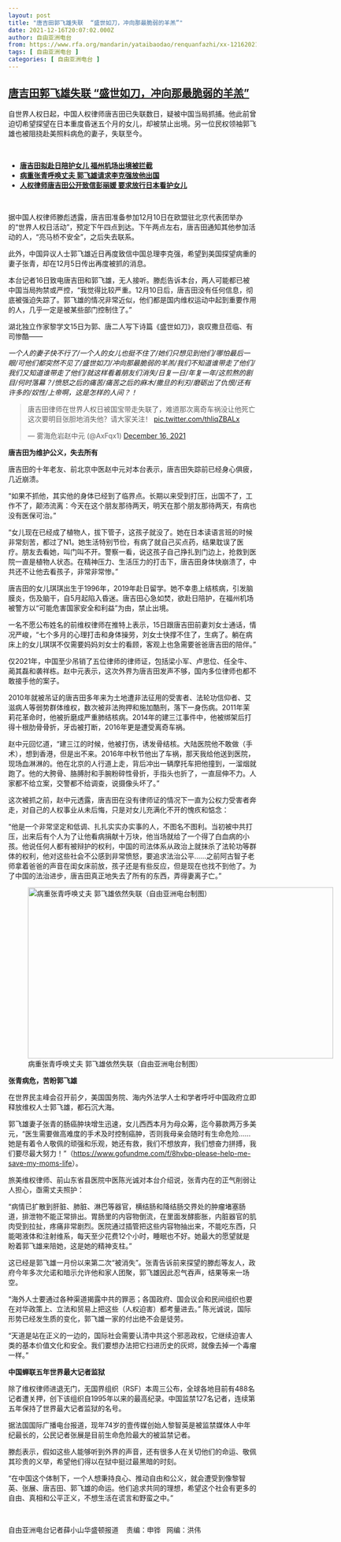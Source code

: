 ```yaml
---
layout: post
title: "唐吉田郭飞雄失联  “盛世如刀，冲向那最脆弱的羊羔”"
date: 2021-12-16T20:07:02.000Z
author: 自由亚洲电台
from: https://www.rfa.org/mandarin/yataibaodao/renquanfazhi/xx-12162021144457.html
tags: [ 自由亚洲电台 ]
categories: [ 自由亚洲电台 ]
---
```

<!--1639685222000-->
[唐吉田郭飞雄失联  “盛世如刀，冲向那最脆弱的羊羔”](https://www.rfa.org/mandarin/yataibaodao/renquanfazhi/xx-12162021144457.html)
------

<div>
<p></p><p>自世界人权日起，中国人权律师唐吉田已失联数日，疑被中国当局抓捕。他此前曾迫切希望探望在日本重度昏迷五个月的女儿，却被禁止出境。另一位民权领袖郭飞雄也被阻挠赴美照料病危的妻子，失联至今。</p><p><br/></p><ul><li><a href="https://www.rfa.org/mandarin/yataibaodao/renquanfazhi/ql1-06022021061511.html"><strong>唐吉田拟赴日陪护女儿 福州机场出境被拦截</strong></a></li><li><strong><a href="https://www.rfa.org/mandarin/yataibaodao/renquanfazhi/wy-11292021095205.html">病重张青呼唤丈夫 郭飞雄请求李克强放他出国</a></strong></li><li><strong><a href="https://www.rfa.org/mandarin/Xinwen/9-06092021140213.html">人权律师唐吉田公开致信彭丽媛 要求放行日本看护女儿</a></strong></li></ul><p><br/></p><p>据中国人权律师滕彪透露，唐吉田<span>准备参加</span>12<span>月</span>10<span>日在欧盟驻北京代表团举办的“世界人权日</span><span>活动”，预定下午四点到达。下午两点左右，唐吉田通知其他参加活动的人，“亮马桥不安全”，之后失去联系。</span></p><p>此外，中国异议人士郭飞雄近日再度致信中国总理李克强，希望到美国探望病重的妻子张青，却在12<span>月</span>5<span>日传出再度被抓的消息</span>。</p><p>本台记者16日<span>致电唐吉田和郭飞雄，无人接听。滕彪告诉本台，两人可能都已被中国当局拘禁或严控，“我觉得比较严重。</span>12<span>月</span>10日<span>后，唐吉田没有任何信息，彻底被强迫失踪了。郭飞雄的情况非常近似，他们都是国内维权运动中起到重要作用的人，几乎一定是被某些部门控制住了。”</span></p><p>湖北独立作家黎学文15日<span>为郭、唐二人写下诗篇《盛世如刀》，哀叹撒旦莅临</span>、有司惨酷——</p><p><em>一个人的妻子快不行了</em><em>/<span>一个人的女儿也挺不住了</span>/<span>她们只想见到他们</span>/<span>哪怕最后一眼</span>/<span>可他们都突然不见了</span>/<span>盛世如刀</span>/<span>冲向那最脆弱的羊羔</span>/<span>我们不知道谁带走了他们</span>/<span>我们又知道谁带走了他们</span>/<span>就这样看着朋友们消失</span>/<span>日复一日</span>/<span>年复一年</span>/<span>这煎熬的剧目</span>/<span>何时落幕？</span>/<span>愤怒之后的痛苦</span>/<span>痛苦之后的麻木</span>/<span>撒旦的利刃</span>/<span>磨砺出了仇恨</span>/<span>还有许多的</span>/<span>奴性</span>/<span>上帝啊，这是怎样的人间？！</span></em></p><blockquote class="twitter-tweet"><p dir="ltr" lang="zh">唐吉田律师在世界人权日被国宝带走失联了，难道那次离奇车祸没让他死亡这次要明目张胆地消失他？请大家关注！ <a href="https://t.co/thliqZBALx">pic.twitter.com/thliqZBALx</a></p>— 雾海危岩赵中元 (@AxFqx1) <a href="https://twitter.com/AxFqx1/status/1471330898931036161?ref_src=twsrc%5Etfw">December 16, 2021</a></blockquote><p></p><p><strong>唐吉田为维护公义，失去所有</strong></p><p>唐吉田的十年老友、前北京中医赵中元对本台表示，唐吉田失踪前已经身心俱疲，几近崩溃。</p><p>“如果不抓他，其实他的身体已经到了临界点。长期以来受到打压，出国不了，工作不了，颠沛流离：今天在这个朋友那待两天，明天在那个朋友那待两天，有病也没有医保可治。”</p><p>“女儿现在已经成了植物人，拔下管子，这孩子就没了。她在日本读语言班的时候非常刻苦，都过了N1<span>。她生活特别节俭，有病了就自己买点药，结果耽误了医疗。朋友去看她，叫门叫不开。警察一看，说这孩子自己挣扎到门边上，抢救到医院一直是植物人状态。在精神压力、生活压力的打击下，唐吉田身体快崩溃了，中共还不让他去看孩子，非常非常惨。”</span></p><p>唐吉田<span>的女儿琪琪出生于</span>1996<span>年，</span>2019<span>年赴日留学。她不幸患上结核病，引发脑膜炎，伤及脑干，自</span>5<span>月起陷入昏迷。</span>唐吉田<span>心急如焚，欲赴日陪护，在福州机场被警方以“可能危害国家安全和利益”为由，禁止出境</span>。</p><p>一名不愿公布姓名的前维权律师在推特上表示，15<span>日跟唐吉田前妻刘女士通话，情况严峻，“七</span><span>个多月的心理打击和身体操劳，刘女士快撑不住了，生病了。躺在病床上的女儿琪琪不仅需要妈妈刘女士的看顾，客观上也急需要爸爸唐吉田的陪伴。”</span></p><p>仅2021<span>年，中国至少吊销了五位律师的律师证，包括梁小军、卢思位、任全牛、蔺其磊和袭祥栋。</span>赵中元表示，这次外界为唐吉田发声不够，国内多位律师也都不敢接手他的案子。</p><p>2010<span>年就被吊证的唐吉田多年来为土地遭非法征用的受害者、法轮功信仰者、艾滋病人等弱势群体维权，数次被非法拘押和施加酷刑，落下一身伤病。</span>2011<span>年茉莉花革命时，他被折磨成严重肺结核病</span>。2014<span>年的建三江事件中，他被绑架后打得十根肋骨骨折，牙齿被打断，</span>2016<span>年更是遭受离奇车祸。</span></p><p>赵中元回忆道，“建三江的时候，他被打伤，诱发骨结核。大陆医院他不敢做（手术），想到香港，但是出不来。2016<span>年中秋节他出了车祸，那天我给他送到医院，现场血淋淋的。他在北京的人行道上走，背后冲出一辆摩托车把他撞到，一溜烟就跑了。他的大胯骨、胳膊肘和手腕粉碎性骨折，手指头也折了，一直屈伸不力。人家都不给立案，交警都不给调查，说摄像头坏了。”</span></p><p>这次被抓之前，赵中元透露，唐吉田在没有律师证的情况下一直为公权力受害者奔走，对自己的人权事业从未后悔，只是对女儿充满化不开的愧疚和惦念：</p><p>“他是一个非常坚定和低调、扎扎实实办实事的人，不图名不图利。当初被中共打压，出来后有个人为了让他看病捐献十万块，他当场就给了一个得了白血病的小孩。他说任何人都有被辩护的权利，中国的司法体系从政治上就抹杀了法轮功等群体的权利，他对这些社会不公感到非常愤怒，要追求法治公平……之前阿古智子老师拿着爸爸的声音在闺女床前放，孩子还是有些反应，但是现在也找不到他了。为了中国的法治进步，唐吉田真正地失去了所有的东西，弄得妻离子亡。”</p><p><figure class="image-richtext image-inline captioned" style="width:620px;"><img alt="病重张青呼唤丈夫  郭飞雄依然失联（自由亚洲电台制图）" height="348" src="https://www.rfa.org/mandarin/yataibaodao/renquanfazhi/xx-12162021144457.html/xx1216a.jpg/@@images/0836c625-353b-49f0-b303-16ca38aee631.jpeg" title="xx1216a.jpg" width="620"/><figcaption class="image-caption">病重张青呼唤丈夫  郭飞雄依然失联（自由亚洲电台制图）</figcaption><small></small></figure></p><p><strong>张青病危，苦盼郭飞雄</strong></p><p>在世界民主峰会召开前夕，美国国务院、海内外法学人士和学者呼吁中国政府立即释放维权人士郭飞雄，都石沉大海。</p><p>郭飞雄妻子张青的肠癌肿块增生迅速，女儿西西本月为母众筹，迄今募款两万多美元，“医生需要做高难度的手术及时控制癌肿，否则我母亲会随时有生命危险……她是有着令人敬佩的顽强和乐观，她还有救，我们不想放弃，我们想奋力拼搏，我们要尽最大努力！”（<a href="https://www.gofundme.com/f/8hvbp-please-help-me-save-my-moms-life">https://www.gofundme.com/f/8hvbp-please-help-me-save-my-moms-life</a><span>）。</span></p><p>旅美维权律师、前山东省县医院中医陈光诚对本台介绍说，张青内在的正气削弱让人担心，亟需丈夫照护：</p><p>“病情已扩散到肝脏、肺脏、淋巴等器官，横结肠和降结肠交界处的肿瘤堵塞肠道，排泄物不能正常排出。胃肠里的内容物倒流，在里面发酵膨胀，内脏器官的肌肉受到拉扯，疼痛非常剧烈。医院通过插管把这些内容物抽出来，不能吃东西，只能喝液体和注射维系，每天至少花费12<span>个小时，睡眠也不好。她最大的愿望就是盼着郭飞雄来陪她，这是她的精神支柱。”</span></p><p>这已经是郭飞雄一月份以来第二次“被消失”。张青告诉前来探望的滕彪等友人，政府今年多次允诺和暗示允许他和家人团聚，郭飞雄因此忍气吞声，结果等来一场空。</p><p>“海外人士要通过各种渠道揭露中共的罪恶；各国政府、国会议会和民间组织也要在对华政策上、立法和贸易上把这些（人权迫害）都考量进去。” 陈光诚说，国际形势已经发生质的变化，郭飞雄一家的付出绝不会是徒劳。</p><p>“天道是站在正义的一边的，国际社会需要认清中共这个邪恶政权，它继续迫害人类的基本价值文化和安全。我们要想办法把它扫进历史的灰烬，就像去掉一个毒瘤一样。”</p><p><strong>中国蝉联五年世界最大记者监狱</strong></p><p>除了维权律师进退无门，无国界组织<span>（</span>RSF<span>）本周三公布，全球各地目前有</span>488<span>名记者遭关押，创下该组织自</span>1995<span>年以来的最高纪录。中国监禁</span>127<span>名记者，连续第五年保持了世界最大记者监狱</span>的名号。</p><p>据法国国际广播电台报道，现年74<span>岁的壹传媒创始人黎智英是被监禁媒体人中年纪最长的</span>，公民记者张展是目前生命危险最大的被监禁记者。</p><p>滕彪表示，假如这些人能够听到外界的声音，还有很多人在关切他们的命运、敬佩其珍贵的义举，希望他们得以在狱中挺过最黑暗的时刻。</p><p>“在中国这个体制下，一个人想秉持良心、推动自由和公义，就会遭受到像黎智英、张展、唐吉田、郭飞雄的命运。他们追求共同的理想，希望这个社会有更多的自由、真相和公平正义，不想生活在谎言和野蛮之中。”</p><p><br/></p><p>自由亚洲电台记者薛小山华盛顿报道    责编：申铧   网编：洪伟</p>
</div>
